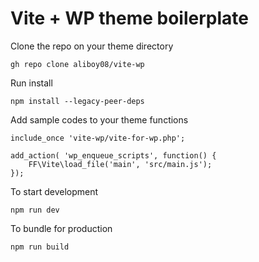 <h1>Vite + WP theme boilerplate</h1>

Clone the repo on your theme directory
```
gh repo clone aliboy08/vite-wp
```

Run install
```
npm install --legacy-peer-deps
```


Add sample codes to your theme functions
```
include_once 'vite-wp/vite-for-wp.php';

add_action( 'wp_enqueue_scripts', function() {
    FF\Vite\load_file('main', 'src/main.js');
});
```

To start development
```
npm run dev
```


To bundle for production
```
npm run build
```
